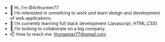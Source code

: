 - 👋 Hi, I’m @Arthurmm77
- 👀 I’m interested in something to work and learn design and development of web applications.
- 🌱 I’m currently learning full stack development (Javascript, HTML,CSS)
- 💞️ I’m looking to collaborate on a big company.
- 📫 How to reach me: thurgamer77@gmail.com


<!---
Arthurmm77/Arthurmm77 is a ✨ special ✨ repository because its `README.md` (this file) appears on your GitHub profile.
You can click the Preview link to take a look at your changes.
--->
